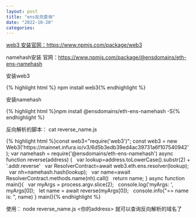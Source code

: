 ```yaml
---
layout: post
title: "ens反向查询"
date: "2022-10-20"
categories: 
---
```

<p><a href="https://www.npmjs.com/package/web3">web3 安装官网：https://www.npmjs.com/package/web3</a></p>
<p>namehash安装 官网：<a href="https://www.npmjs.com/package/@ensdomains/eth-ens-namehash">https://www.npmjs.com/package/@ensdomains/eth-ens-namehash</a></p>
<p>安装web3</p>
<div class="highlight highlight-source-shell">
{% highlight html %}
<span>npm install web3</span>{% endhighlight %}
<p>安装namehash</p>
<p><span>{% highlight html %}npm install @ensdomains/eth-ens-namehash -S{% endhighlight %}</span></p>
<p>反向解析的脚本： cat reverse_name.js</p>
{% highlight html %}const web3=&quot;require(&#39;web3&#39;)&quot;;
const web3 = new Web3(&#39;https://mainnet.infura.io/v3/6d5b3edb39ed4ac39731a6f107540942&#39;);
var namehash = require(&#39;@ensdomains/eth-ens-namehash&#39;)
async function reverse(address) {
&nbsp; var lookup=address.toLowerCase().substr(2) + &#39;.addr.reverse&#39;
&nbsp; var ResolverContract=await web3.eth.ens.resolver(lookup);
&nbsp; var nh=namehash.hash(lookup);
&nbsp; var name=await ResolverContract.methods.name(nh).call()
&nbsp; return name;
}
async function main(){
&nbsp; var myArgs = process.argv.slice(2);
&nbsp; console.log(&#39;myArgs: &#39;, myArgs[0]);
&nbsp; let name = await reverse(myArgs[0]);
&nbsp; console.info(&quot;== name is: &quot;, name)
}
main(){% endhighlight %}
<p>使用： node reverse_name.js &lt;你的address&gt; 就可以查询反向解析的域名了</p>
</div>
